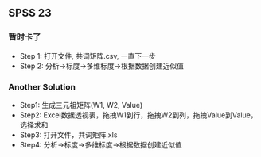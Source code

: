 ## SPSS 23

### 暂时卡了
- Step 1: 打开文件, 共词矩阵.csv, 一直下一步
- Step 2: 分析->标度->多维标度->根据数据创建近似值

### Another Solution
- Step1: 生成三元祖矩阵(W1, W2, Value)
- Step2: Excel数据透视表，拖拽W1到行，拖拽W2到列，拖拽Value到Value，选择求和
- Step3: 打开文件，共词矩阵.xls
- Step4: 分析->标度->多维标度->根据数据创建近似值
